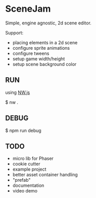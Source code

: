 # SceneJam

Simple, engine agnostic, 2d scene editor.

Support:
 - placing elements in a 2d scene
 - configure sprite animations
 - configure tweens
 - setup game width/height
 - setup scene background color

## RUN
using [NW.js](https://nwjs.io/)

$ nw .

## DEBUG

$ npm run debug

## TODO

- micro lib for Phaser
- cookie cutter
- example project
- better asset container handling
- "prefab"
- documentation
- video demo
